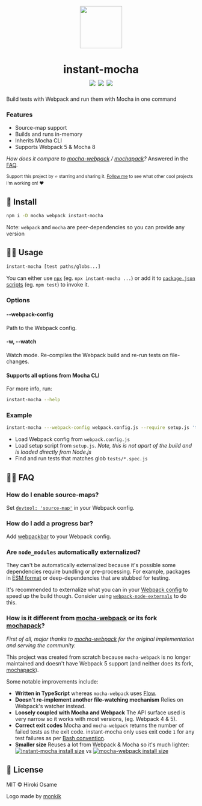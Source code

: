 <p align="center">
  <img src=".github/logo.svg" width="112px">
</p>

<h1 align="center">
  instant-mocha
  <br>
  <a href="https://npm.im/instant-mocha"><img src="https://badgen.net/npm/v/instant-mocha"></a> <a href="https://npm.im/instant-mocha"><img src="https://badgen.net/npm/dm/instant-mocha"></a> <a href="https://packagephobia.now.sh/result?p=instant-mocha"><img src="https://packagephobia.now.sh/badge?p=instant-mocha"></a>
</h1>

Build tests with Webpack and run them with Mocha in one command

### Features
- Source-map support
- Builds and runs in-memory
- Inherits Mocha CLI
- Supports Webpack 5 & Mocha 8

_How does it compare to [mocha-webpack](https://github.com/zinserjan/mocha-webpack) / [mochapack](https://github.com/sysgears/mochapack)?_ Answered in the [FAQ](#how-is-it-different-from-mocha-webpack-or-its-fork-mochapack).

<sub>Support this project by ⭐️ starring and sharing it. [Follow me](https://github.com/privatenumber) to see what other cool projects I'm working on! ❤️</sub>

## 🚀 Install
```sh
npm i -D mocha webpack instant-mocha
```

Note: `webpack` and `mocha` are peer-dependencies so you can provide any version

## 👨‍🏫 Usage
```sh
instant-mocha [test paths/globs...]
```

You can either use [`npx`](https://www.npmjs.com/package/npx) (eg. `npx instant-mocha ...`) or add it to [`package.json` scripts](https://nodejs.dev/learn/the-package-json-guide) (eg. `npm test`) to invoke it. 

### Options
#### --webpack-config
Path to the Webpack config.

#### -w, --watch
Watch mode. Re-compiles the Webpack build and re-run tests on file-changes.

#### Supports all options from Mocha CLI
For more info, run:
```sh
instant-mocha --help
```

### Example
```sh
instant-mocha ---webpack-config webpack.config.js --require setup.js 'tests/*.spec.js'
```
- Load Webpack config from `webpack.config.js`
- Load setup script from `setup.js`. _Note, this is not apart of the build and is loaded directly from Node.js_
- Find and run tests that matches glob `tests/*.spec.js`

## 💁‍♀️ FAQ

### How do I enable source-maps?
Set [`devtool: 'source-map'`](https://webpack.js.org/configuration/devtool/) in your Webpack config.

### How do I add a progress bar?
Add [webpackbar](https://github.com/unjs/webpackbar) to your Webpack config.

### Are `node_modules` automatically externalized?
They can't be automatically externalized because it's possible some dependencies require bundling or pre-processing. For example, packages in [ESM format](https://nodejs.org/api/esm.html) or deep-dependencies that are stubbed for testing.

It's recommended to externalize what you can in your [Webpack config](https://webpack.js.org/configuration/externals/) to speed up the build though. Consider using [`webpack-node-externals`](https://github.com/liady/webpack-node-externals) to do this.

### How is it different from [mocha-webpack](https://github.com/zinserjan/mocha-webpack) or its fork [mochapack](https://github.com/sysgears/mochapack)?

_First of all, major thanks to [mocha-webpack](https://github.com/zinserjan/mocha-webpack) for the original implementation and serving the community._

This project was created from scratch because `mocha-webpack` is no longer maintained and doesn't have Webpack 5 support (and neither does its fork, [mochapack](https://github.com/sysgears/mochapack)).

Some notable improvements include:
- **Written in TypeScript** whereas `mocha-webpack` uses [Flow](https://github.com/facebook/flow).
- **Doesn't re-implement another file-watching mechanism** Relies on Webpack's watcher instead.
- **Loosely coupled with Mocha and Webpack** The API surface used is very narrow so it works with most versions, (eg. Webpack 4 & 5).
- **Correct exit codes** Mocha and `mocha-webpack` returns the number of failed tests as the exit code. instant-mocha only uses exit code `1` for any test failures as per [Bash convention](https://tldp.org/LDP/abs/html/exitcodes.html).
- **Smaller size** Reuses a lot from Webpack & Mocha so it's much lighter: [![instant-mocha install size](https://packagephobia.now.sh/badge?p=instant-mocha)](https://packagephobia.now.sh/result?p=instant-mocha) vs [![mocha-webpack install size](https://packagephobia.now.sh/badge?p=mocha-webpack)](https://packagephobia.now.sh/result?p=mocha-webpack)

## 💼 License
MIT © Hiroki Osame

Logo made by <a href="https://www.flaticon.com/free-icon/instant-coffee_3063818" title="monkik">monkik</a>
